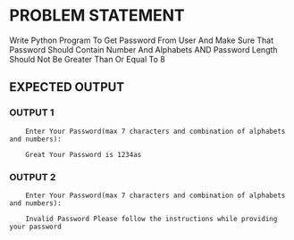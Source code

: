 # PROBLEM STATEMENT

Write Python Program To Get Password From User And Make Sure That Password Should Contain Number And Alphabets AND Password Length Should Not Be Greater Than Or Equal To 8 

## EXPECTED OUTPUT

### OUTPUT 1 
        Enter Your Password(max 7 characters and combination of alphabets and numbers): 

        Great Your Password is 1234as

### OUTPUT 2 
        Enter Your Password(max 7 characters and combination of alphabets and numbers): 

        Invalid Password Please follow the instructions while providing your password